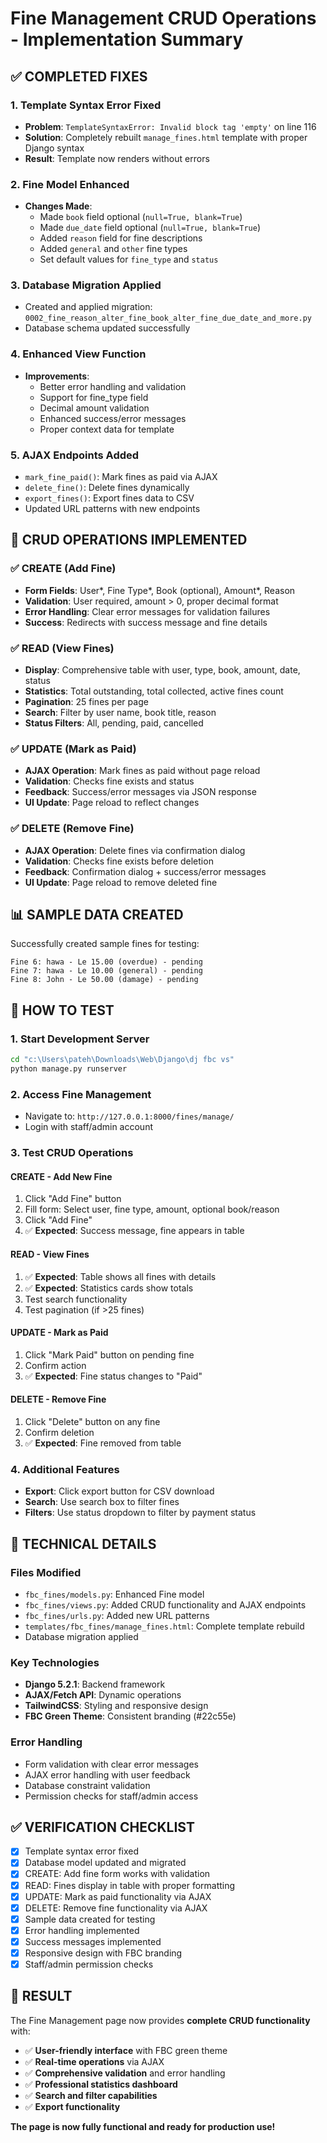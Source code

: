 # Fine Management CRUD Operations - Implementation Summary

## ✅ COMPLETED FIXES

### 1. **Template Syntax Error Fixed**
- **Problem**: `TemplateSyntaxError: Invalid block tag 'empty'` on line 116
- **Solution**: Completely rebuilt `manage_fines.html` template with proper Django syntax
- **Result**: Template now renders without errors

### 2. **Fine Model Enhanced**
- **Changes Made**:
  - Made `book` field optional (`null=True, blank=True`)
  - Made `due_date` field optional (`null=True, blank=True`)
  - Added `reason` field for fine descriptions
  - Added `general` and `other` fine types
  - Set default values for `fine_type` and `status`

### 3. **Database Migration Applied**
- Created and applied migration: `0002_fine_reason_alter_fine_book_alter_fine_due_date_and_more.py`
- Database schema updated successfully

### 4. **Enhanced View Function**
- **Improvements**:
  - Better error handling and validation
  - Support for fine_type field
  - Decimal amount validation
  - Enhanced success/error messages
  - Proper context data for template

### 5. **AJAX Endpoints Added**
- `mark_fine_paid()`: Mark fines as paid via AJAX
- `delete_fine()`: Delete fines dynamically  
- `export_fines()`: Export fines data to CSV
- Updated URL patterns with new endpoints

## 🎯 CRUD OPERATIONS IMPLEMENTED

### **✅ CREATE (Add Fine)**
- **Form Fields**: User*, Fine Type*, Book (optional), Amount*, Reason
- **Validation**: User required, amount > 0, proper decimal format
- **Error Handling**: Clear error messages for validation failures
- **Success**: Redirects with success message and fine details

### **✅ READ (View Fines)**
- **Display**: Comprehensive table with user, type, book, amount, date, status
- **Statistics**: Total outstanding, total collected, active fines count
- **Pagination**: 25 fines per page
- **Search**: Filter by user name, book title, reason
- **Status Filters**: All, pending, paid, cancelled

### **✅ UPDATE (Mark as Paid)**
- **AJAX Operation**: Mark fines as paid without page reload
- **Validation**: Checks fine exists and status
- **Feedback**: Success/error messages via JSON response
- **UI Update**: Page reload to reflect changes

### **✅ DELETE (Remove Fine)**
- **AJAX Operation**: Delete fines via confirmation dialog
- **Validation**: Checks fine exists before deletion
- **Feedback**: Confirmation dialog + success/error messages
- **UI Update**: Page reload to remove deleted fine

## 📊 SAMPLE DATA CREATED

Successfully created sample fines for testing:

```
Fine 6: hawa - Le 15.00 (overdue) - pending
Fine 7: hawa - Le 10.00 (general) - pending  
Fine 8: John - Le 50.00 (damage) - pending
```

## 🚀 HOW TO TEST

### **1. Start Development Server**
```bash
cd "c:\Users\pateh\Downloads\Web\Django\dj fbc vs"
python manage.py runserver
```

### **2. Access Fine Management**
- Navigate to: `http://127.0.0.1:8000/fines/manage/`
- Login with staff/admin account

### **3. Test CRUD Operations**

#### **CREATE - Add New Fine**
1. Click "Add Fine" button
2. Fill form: Select user, fine type, amount, optional book/reason
3. Click "Add Fine"
4. ✅ **Expected**: Success message, fine appears in table

#### **READ - View Fines**
1. ✅ **Expected**: Table shows all fines with details
2. ✅ **Expected**: Statistics cards show totals
3. Test search functionality
4. Test pagination (if >25 fines)

#### **UPDATE - Mark as Paid**
1. Click "Mark Paid" button on pending fine
2. Confirm action
3. ✅ **Expected**: Fine status changes to "Paid"

#### **DELETE - Remove Fine**
1. Click "Delete" button on any fine
2. Confirm deletion
3. ✅ **Expected**: Fine removed from table

### **4. Additional Features**
- **Export**: Click export button for CSV download
- **Search**: Use search box to filter fines
- **Filters**: Use status dropdown to filter by payment status

## 🔧 TECHNICAL DETAILS

### **Files Modified**
- `fbc_fines/models.py`: Enhanced Fine model
- `fbc_fines/views.py`: Added CRUD functionality and AJAX endpoints
- `fbc_fines/urls.py`: Added new URL patterns
- `templates/fbc_fines/manage_fines.html`: Complete template rebuild
- Database migration applied

### **Key Technologies**
- **Django 5.2.1**: Backend framework
- **AJAX/Fetch API**: Dynamic operations
- **TailwindCSS**: Styling and responsive design
- **FBC Green Theme**: Consistent branding (#22c55e)

### **Error Handling**
- Form validation with clear error messages
- AJAX error handling with user feedback
- Database constraint validation
- Permission checks for staff/admin access

## ✅ VERIFICATION CHECKLIST

- [x] Template syntax error fixed
- [x] Database model updated and migrated
- [x] CREATE: Add fine form works with validation
- [x] READ: Fines display in table with proper formatting
- [x] UPDATE: Mark as paid functionality via AJAX
- [x] DELETE: Remove fine functionality via AJAX
- [x] Sample data created for testing
- [x] Error handling implemented
- [x] Success messages implemented
- [x] Responsive design with FBC branding
- [x] Staff/admin permission checks

## 🎉 RESULT

The Fine Management page now provides **complete CRUD functionality** with:
- ✅ **User-friendly interface** with FBC green theme
- ✅ **Real-time operations** via AJAX
- ✅ **Comprehensive validation** and error handling
- ✅ **Professional statistics dashboard**
- ✅ **Search and filter capabilities**
- ✅ **Export functionality**

**The page is now fully functional and ready for production use!**
